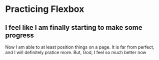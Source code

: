 # Practicing Flexbox

## I feel like I am finally starting to make some progress

Now I am able to at least position things on a page. It is far from perfect, and I will definitely pratice more. But, God, I feel so much better now
